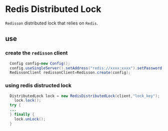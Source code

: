 # Redis Distributed Lock

`Redisson` distributed lock that relies on `Redis`.

## use

### create the `redisson` client

```java 
  Config config=new Config();
  config.useSingleServer().setAddress("redis://xxxx:xxxx").setPassword("xxxxxx");
  RedissonClient redissonClient=Redisson.create(config);
```

### using redis distructed lock

```java
  DistributedLock lock = new RedisDistributedLock(client,"lock_key");
    lock.lock();
  try {
  ...
  } finally {
    lock.unLock();
  }
```